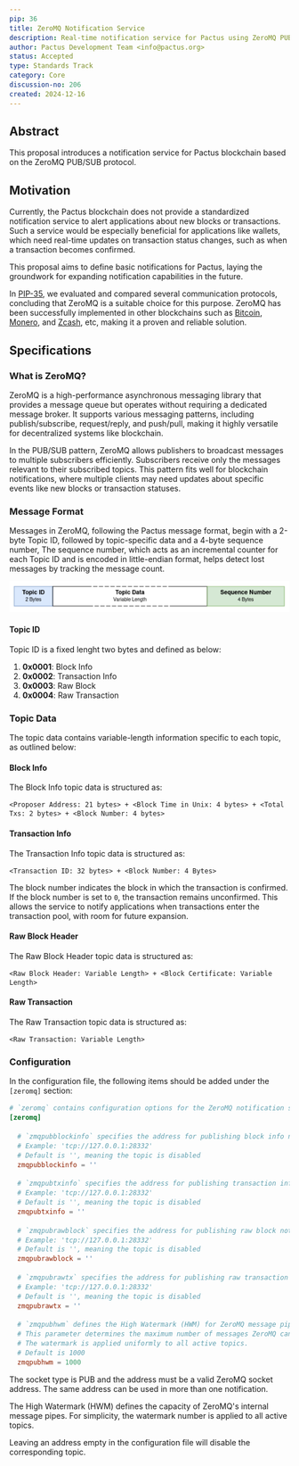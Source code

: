 ```yaml
---
pip: 36
title: ZeroMQ Notification Service
description: Real-time notification service for Pactus using ZeroMQ PUB/SUB
author: Pactus Development Team <info@pactus.org>
status: Accepted
type: Standards Track
category: Core
discussion-no: 206
created: 2024-12-16
---
```


## Abstract

This proposal introduces a notification service for Pactus blockchain based on the ZeroMQ PUB/SUB protocol.

## Motivation

Currently, the Pactus blockchain does not provide a standardized notification service to
alert applications about new blocks or transactions.
Such a service would be especially beneficial for applications like wallets,
which need real-time updates on transaction status changes, such as when a transaction becomes confirmed.

This proposal aims to define basic notifications for Pactus,
laying the groundwork for expanding notification capabilities in the future.

In [PIP-35](./pip-35.md), we evaluated and compared several communication protocols,
concluding that ZeroMQ is a suitable choice for this purpose.
ZeroMQ has been successfully implemented in other blockchains such as
[Bitcoin](https://github.com/bitcoin/bitcoin/blob/master/doc/zmq.md),
[Monero](https://github.com/monero-project/monero/blob/master/docs/ZMQ.md), and
[Zcash](https://github.com/zcash/zcash/blob/master/doc/zmq.md), etc, making it a proven and reliable solution.

## Specifications

### What is ZeroMQ?

ZeroMQ is a high-performance asynchronous messaging library that provides a message queue but
operates without requiring a dedicated message broker.
It supports various messaging patterns, including publish/subscribe, request/reply, and push/pull,
making it highly versatile for decentralized systems like blockchain.

In the PUB/SUB pattern, ZeroMQ allows publishers to broadcast messages to multiple subscribers efficiently.
Subscribers receive only the messages relevant to their subscribed topics.
This pattern fits well for blockchain notifications,
where multiple clients may need updates about specific events like new blocks or transaction statuses.

### Message Format

Messages in ZeroMQ, following the Pactus message format,
begin with a 2-byte Topic ID, followed by topic-specific data and a 4-byte sequence number,
The sequence number, which acts as an incremental counter for each Topic ID and
is encoded in little-endian format, helps detect lost messages by tracking the message count.

![Pactus zeroMQ Message Format](../assets/pip-36/pactus_zeromq.png)

#### Topic ID

Topic ID is a fixed lenght two bytes and defined as below:

1. **0x0001**: Block Info
2. **0x0002**: Transaction Info
3. **0x0003**: Raw Block
4. **0x0004**: Raw Transaction

### Topic Data

The topic data contains variable-length information specific to each topic, as outlined below:

#### Block Info

The Block Info topic data is structured as:

```text
<Proposer Address: 21 bytes> + <Block Time in Unix: 4 bytes> + <Total Txs: 2 bytes> + <Block Number: 4 bytes>
```

#### Transaction Info

The Transaction Info topic data is structured as:

```text
<Transaction ID: 32 bytes> + <Block Number: 4 Bytes>
```

The block number indicates the block in which the transaction is confirmed.
If the block number is set to `0`, the transaction remains unconfirmed.
This allows the service to notify applications when transactions enter the transaction pool, with room for future expansion.

#### Raw Block Header

The Raw Block Header topic data is structured as:

```text
<Raw Block Header: Variable Length> + <Block Certificate: Variable Length>
```

#### Raw Transaction

The Raw Transaction topic data is structured as:

```text
<Raw Transaction: Variable Length>
```

### Configuration

In the configuration file, the following items should be added under the `[zeromq]` section:

```toml
# `zeromq` contains configuration options for the ZeroMQ notification service.
[zeromq]

  # `zmqpubblockinfo` specifies the address for publishing block info notifications.
  # Example: 'tcp://127.0.0.1:28332'
  # Default is '', meaning the topic is disabled
  zmqpubblockinfo = ''

  # `zmqpubtxinfo` specifies the address for publishing transaction info notifications.
  # Example: 'tcp://127.0.0.1:28332'
  # Default is '', meaning the topic is disabled
  zmqpubtxinfo = ''

  # `zmqpubrawblock` specifies the address for publishing raw block notifications.
  # Example: 'tcp://127.0.0.1:28332'
  # Default is '', meaning the topic is disabled
  zmqpubrawblock = ''

  # `zmqpubrawtx` specifies the address for publishing raw transaction notifications.
  # Example: 'tcp://127.0.0.1:28332'
  # Default is '', meaning the topic is disabled
  zmqpubrawtx = ''

  # `zmqpubhwm` defines the High Watermark (HWM) for ZeroMQ message pipes.
  # This parameter determines the maximum number of messages ZeroMQ can buffer before blocking the publishing of further messages.
  # The watermark is applied uniformly to all active topics.
  # Default is 1000
  zmqpubhwm = 1000
```

The socket type is PUB and the address must be a valid ZeroMQ socket address.
The same address can be used in more than one notification.

The High Watermark (HWM) defines the capacity of ZeroMQ's internal message pipes.
For simplicity, the watermark number is applied to all active topics.

Leaving an address empty in the configuration file will disable the corresponding topic.
